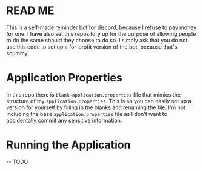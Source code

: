 # READ ME
This is a self-made reminder bot for discord, because I refuse to pay money for one. I have also set this repository up 
for the purpose of allowing people to do the same should they choose to do so. I simply ask that you do not use this code
to set up a for-profit version of the bot, because that's scummy.

# Application Properties

In this repo there is `blank-application.properties` file that mimics the structure of my `application.properties`. This
is so you can easily set up a version for yourself by filling in the blanks and renaming the file. I'm not including the
base `application.properties` file as I don't want to accidentally commit any sensitive information.

# Running the Application

-- TODO